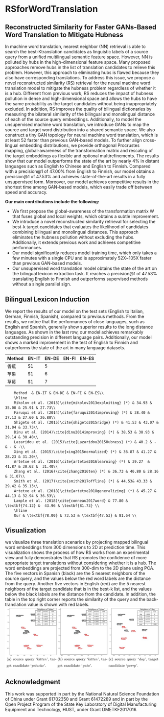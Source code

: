 # RSforWordTranslation
## Reconstructed Similarity for Faster GANs-Based Word Translation to Mitigate Hubness
In machine word translation, nearest neighbor (NN) retrieval is able to search the best-Ktranslation candidates as linguistic labels of a source query from a unified multilingual semantic feature space. However, NN is polluted by hubs in the high-dimensional feature space. Many proposed approaches remove hubs in the list of translation candidates to relieve this problem. However, this approach to eliminating hubs is flawed because they also have corresponding translations. To address this issue, we propose a novel reconstructed similarity (RS) retrieval for the neural machine word translation model to mitigate the hubness problem regardless of whether it is a hub. Different from previous work, RS reduces the impact of hubness pollution in dense and high-dimensional space and allows the hubs to have the same probability as the target candidates without being inappropriately excluded. In addition, RS improves the quality of bilingual dictionaries by measuring the bilateral similarity of the bilingual and monolingual distance of each of the source query embeddings. Additionally, to model the unsupervised machine word translation, we introduce GANs to map the source and target word distribution into a shared semantic space. We also construct a tiny GAN topology for neural machine word translation, which is at least 52 faster than previous GAN-based models. To further align cross-lingual embedding distributions, we provide orthogonal Procrustes mapping, global-awareness of the transformation matrix and rescaling of the target embeddings as flexible and optional multirefinements. The results show that our model outperforms the state of the art by nearly 4% in distant languages such as English to Chinese and English to Finnish. 
Compared with a precision@1 of 47.00% from English to Finnish, our model obtains a precision@1 of 47.53\% and achieves state-of-the-art results in a fully unsupervised form. Moreover, our model achieves competitive results in the shortest time among GAN-based models, which easily trade off between speed and accuracy. 

**Our main contributions include the following:**
- We first propose the global-awareness of the transformation matrix W that fuses global and local weights, which obtains a subtle improvement.
- We introduce a novel reconstructed similarity retrieval for selecting the best-k target candidates that evaluates the likelihood of candidates combining bilingual and monolingual distances. This approach eliminates the hubness pollution without excluding the hubs. Additionally, it extends previous work and achieves competitive performances.
- Our model significantly reduces model training time, which only takes a few minutes with a single CPU and is approximately 52X~105X faster than previous GAN-based models.		
- Our unsupervised word translation model obtains the state of the art on the bilingual lexicon extraction task. It reaches a precision@1 of 47.53%  translating English to Finnish and outperforms supervised methods without a single parallel sign.

## Bilingual Lexicon Induction
We report the results of our model on the test sets (English to Italian, German, Finnish, Spanish), compared to previous methods.
From the results, we notice that the performances of close languages, such as English and Spanish, generally show superior results to the long distance languages. As shown in the last row, our model achieves remarkably outstanding precision in different language pairs. Additionally, our model shows a marked improvement in the test of English to Finnish and outperforms the state of the art in many language datasets.

Method 	| EN-IT | EN-DE | EN-FI | EN-ES
-|-|-|-|-
香蕉 | $1 | 5 |
苹果 | $1 | 6 |
草莓 | $1 | 7 |
 

		Method 	& EN-IT & EN-DE & EN-FI & EN-ES\\
		\hline
		Mikolov et al. (2013)\cite{mikolov2013exploiting} (*) & 34.93 & 35.00 & 25.91 & 27.73\\
		Faruqui et al. (2014)\cite{faruqui2014improving} (*) & 38.40 & 37.13 & 27.60 & 26.80\\
		Shigeto et al. (2015)\cite{shigeto2015ridge} (*) & 41.53 & 43.07 & 31.04 & 33.73\\
		Dinu et al. (2014)\cite{dinu2014improving} (*) & 38.53 & 38.93 & 29.14 & 30.40\\
		Lazaridou et al. (2015)\cite{Lazaridou2015Hubness} (*) & 40.2 & - & - & -\\
		Xing et al. (2015)\cite{xing2015normalized} (*) & 36.87 & 41.27 & 28.23 & 31.20\\
		Artetxe et al. (2016)\cite{artetxe2016learning} (*) & 39.27  & 41.87 & 30.62 &  31.40\\
		Zhang et al. (2016)\cite{zhang2016ten} (*) & 36.73 & 40.80 & 28.16 & 31.07\\			
		Smith et al. (2017)\cite{smith2017offline} (*) & 44.53& 43.33 & 29.42 & 35.13\\
		Artetxe et al. (2018)\cite{artetxe2018generalizing} (*) & 45.27 & 44.13 & 32.94 & 36.53\\ 
		Lample et al. (2018)\cite{conneau2017word} & 77.80 & \textbf{74.12} &  43.96 & \textbf{81.73} \\
		\hline
		Our & \textbf{78.00} & 73.53 & \textbf{47.53} & 81.64 \\
 
 
 
 
 
 
 
 

## Visualization
we visualize three translation scenarios by projecting mapped bilingual word embeddings from 300 dimensions to 2D at prediction time. 
This visualization shows the process of how RS works from an experimental view and fully demonstrates that RS promotes the confidence of more appropriate target translations without considering whether it is a hub. The word embeddings are projected from 300-dim to the 2D plane using PCA. The five vectors in Spanish (black) are the 5 nearest neighbors of the source query, and the values below the red word labels are the distance from the query. Another five vectors in English (red) are the 5 nearest neighbors of the target candidate that is in the best-k list, and the values below the black labels are the distance from the candidate. In addition, the table in the top right corner reports the similarity of the query and the back-translation value is shown with red labels.
![](https://github.com/djzgroup/RSforWordTranslation/blob/master/visualizaition.jpg)

## Acknowledgment
This work was supported in part by the National Natural Science Foundation of China under Grant 61702350 and Grant 61472289 and in part by the Open Project Program of the State Key Laboratory of Digital Manufacturing Equipment and Technology, HUST, under Grant DMETKF2017016.
